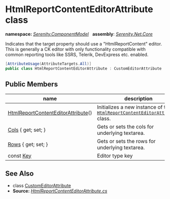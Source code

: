# HtmlReportContentEditorAttribute class
**namespace:** *[Serenity.ComponentModel](../README.md#serenity.componentmodel-namespace)*   **assembly**: *[Serenity.Net.Core](../README.md)*

Indicates that the target property should use a "HtmlReportContent" editor. This is generally a CK editor with only functionality compatible with common reporting tools like SSRS, Telerik, DevExpress etc. enabled.

```csharp
[AttributeUsage(AttributeTargets.All)]
public class HtmlReportContentEditorAttribute : CustomEditorAttribute
```

## Public Members

| name | description |
| --- | --- |
| [HtmlReportContentEditorAttribute](HtmlReportContentEditorAttribute/HtmlReportContentEditorAttribute.md)() | Initializes a new instance of the [`HtmlReportContentEditorAttribute`](HtmlReportContentEditorAttribute.md) class. |
| [Cols](HtmlReportContentEditorAttribute/Cols.md) { get; set; } | Gets or sets the cols for underlying textarea. |
| [Rows](HtmlReportContentEditorAttribute/Rows.md) { get; set; } | Gets or sets the rows for underlying textarea. |
| const [Key](HtmlReportContentEditorAttribute/Key.md) | Editor type key |

## See Also

* class [CustomEditorAttribute](CustomEditorAttribute.md)
* **Source:** *[HtmlReportContentEditorAttribute.cs](https://github.com/serenity-is/Serenity/blob/master/src/Serenity.Net.Core/ComponentModel/PropertyGrid/EditorTypes/HtmlReportContentEditorAttribute.cs)*